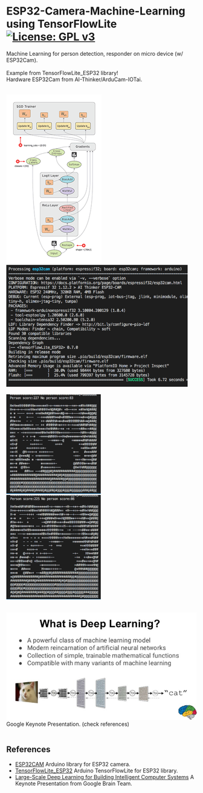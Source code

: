 # ESP32-Camera-Machine-Learning using TensorFlowLite [![License: GPL v3](https://img.shields.io/badge/License-GPLv3-blue.svg)](https://www.gnu.org/licenses/gpl-3.0)<br>
Machine Learning for person detection, responder on micro device (w/ ESP32Cam).
<br><br>
Example from TensorFlowLite_ESP32 library!<br>
Hardware ESP32Cam from AI-Thinker/ArduCam-IOTai.
<br><br>

<img src="picture/tensors_flowing.gif"/> &nbsp;&nbsp;&nbsp;<img src="picture/TFlite_build0608.png" width=480 /><br><br>
<img src="picture/TFLite_0608_1.png" width=250 /> &nbsp;&nbsp;&nbsp; <img src="picture/TFLite_0608_2.png" width=250/> 
<br><br>

<img src="picture/deep-learning-638.jpg" /> Google Keynote Presentation. (check references)
<br><br>

## References
  - [ESP32CAM](https://github.com/espressif/esp32-camera)  Arduino library for ESP32 camera.
  - [TensorFlowLite_ESP32](https://github.com/tanakamasayuki/Arduino_TensorFlowLite_ESP32)  Arduino TensorFlowLite for ESP32 library.
  - [Large-Scale Deep Learning for Building Intelligent Computer Systems](https://www.slideshare.net/embeddedvision/largescale-deep-learning-for-building-intelligent-computer-systems-a-keynote-presentation-from-google) A Keynote Presentation from Google Brain Team.
